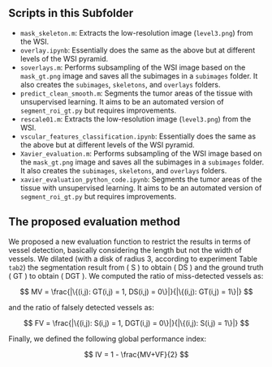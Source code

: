 ## Scripts in this Subfolder

- `mask_skeleton.m`: Extracts the low-resolution image (`level3.png`) from the WSI.
- `overlay.ipynb`: Essentially does the same as the above but at different levels of the WSI pyramid.
- `soverlays.m`: Performs subsampling of the WSI image based on the `mask_gt.png` image and saves all the subimages in a `subimages` folder. It also creates the `subimages`, `skeletons`, and `overlays` folders.
- `predict_clean_smooth.m`: Segments the tumor areas of the tissue with unsupervised learning. It aims to be an automated version of `segment_roi_gt.py` but requires improvements.
- `rescale01.m`: Extracts the low-resolution image (`level3.png`) from the WSI.
- `vscular_features_classification.ipynb`: Essentially does the same as the above but at different levels of the WSI pyramid.
- `Xavier_evaluation.m`: Performs subsampling of the WSI image based on the `mask_gt.png` image and saves all the subimages in a `subimages` folder. It also creates the `subimages`, `skeletons`, and `overlays` folders.
- `xavier_evaluation_python_code.ipynb`: Segments the tumor areas of the tissue with unsupervised learning. It aims to be an automated version of `segment_roi_gt.py` but requires improvements.

## The proposed evaluation method

We proposed a new evaluation function to restrict the results in terms of vessel detection, basically considering the length but not the width of vessels. We dilated (with a disk of radius 3, according to experiment Table `tab2`) the segmentation result from \( S \) to obtain \( DS \) and the ground truth \( GT \) to obtain \( DGT \). We computed the ratio of miss-detected vessels as:

$$
MV = \frac{|\{(i,j): GT(i,j) = 1, DS(i,j) = 0\}|}{|\{(i,j): GT(i,j) = 1\}|}
$$

and the ratio of falsely detected vessels as:

$$
FV = \frac{|\{(i,j): S(i,j) = 1, DGT(i,j) = 0\}|}{|\{(i,j): S(i,j) = 1\}|}
$$

Finally, we defined the following global performance index:

$$
IV = 1 - \frac{MV+VF}{2}
$$
